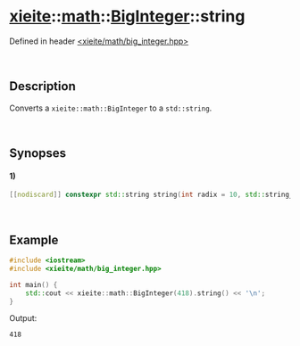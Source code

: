 # [xieite](../../../../../xieite.md)\:\:[math](../../../../../math.md)\:\:[BigInteger<Datum>](../../../big_integer.md)\:\:string
Defined in header [<xieite/math/big_integer.hpp>](../../../../../../include/xieite/math/big_integer.hpp)

&nbsp;

## Description
Converts a `xieite::math::BigInteger` to a `std::string`.

&nbsp;

## Synopses
#### 1)
```cpp
[[nodiscard]] constexpr std::string string(int radix = 10, std::string_view digits = "0123456789abcdefghijklmnopqrstuvwxyz", char negativeSign = '-', bool caseSensitive = false) const noexcept;
```

&nbsp;

## Example
```cpp
#include <iostream>
#include <xieite/math/big_integer.hpp>

int main() {
    std::cout << xieite::math::BigInteger(418).string() << '\n';
}
```
Output:
```
418
```
